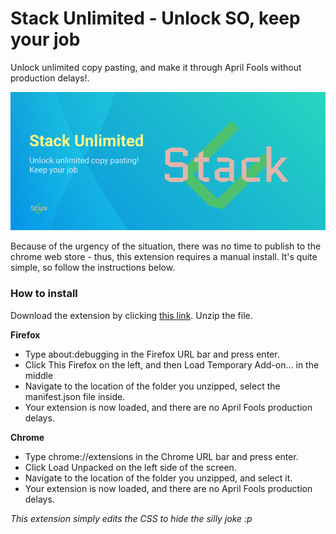 # Stack Unlimited - Unlock SO, keep your job

Unlock unlimited copy pasting, and make it through April Fools without production delays!.

![The extension banner](img/banner.png)

Because of the urgency of the situation, there was no time to publish to the chrome web store - thus, this extension requires a manual install. It's quite simple, so follow the instructions below.

### How to install

Download the extension by clicking [this link](https://github.com/njelich/stack-unlimited/archive/refs/heads/master.zip). Unzip the file.

**Firefox**

 * Type about:debugging in the Firefox URL bar and press enter.
 * Click This Firefox on the left, and then Load Temporary Add-on... in the middle
 * Navigate to the location of the folder you unzipped, select the manifest.json file inside.
 * Your extension is now loaded, and there are no April Fools production delays.

**Chrome**

 * Type chrome://extensions in the Chrome URL bar and press enter.
 * Click Load Unpacked on the left side of the screen.
 * Navigate to the location of the folder you unzipped, and select it.
 * Your extension is now loaded, and there are no April Fools production delays.


*This extension simply edits the CSS to hide the silly joke :p*